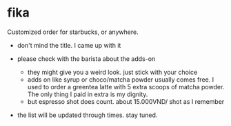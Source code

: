 # fika
Customized order for starbucks, or anywhere.
- don't mind the title. I came up with it
- please check with the barista about the adds-on
	- they might give you a weird look. just stick with your choice
	- adds on like syrup or choco/matcha powder usually comes free. I used to order a greentea latte with 5 extra scoops of matcha powder. The only thing I paid in extra is my dignity.
	- but espresso shot does count. about 15.000VND/ shot as I remember

- the list will be updated through times. stay tuned. 
